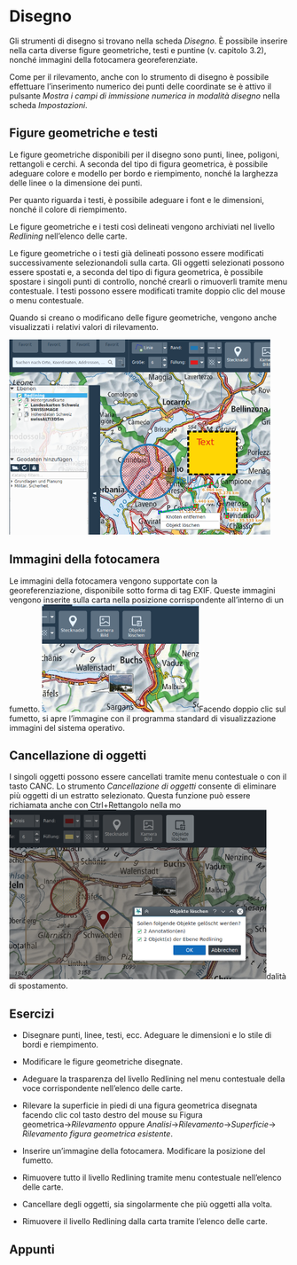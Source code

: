# Disegno

Gli strumenti di disegno si trovano nella scheda *Disegno*. È possibile inserire nella carta diverse figure geometriche, testi e puntine (v. capitolo 3.2), nonché immagini della fotocamera georeferen­ziate.

Come per il rilevamento, anche con lo strumento di disegno è possibile effettuare l’inserimento numerico dei punti delle coordinate se è attivo il pulsante *Mostra i campi di immissione numerica in modalità disegno* nella scheda *Impostazioni*.

## Figure geometriche e testi

Le figure geometriche disponibili per il disegno sono punti, linee, poligoni, rettangoli e cerchi. A seconda del tipo di figura geometrica, è possibile adeguare colore e modello per bordo e riempi­mento, nonché la larghezza delle linee o la dimensione dei punti.

Per quanto riguarda i testi, è possibile adeguare i font e le dimensioni, nonché il colore di riempi­mento.

Le figure geometriche e i testi così delineati vengono archiviati nel livello *Redlining* nell’elenco delle carte.

Le figure geometriche o i testi già delineati possono essere modificati successivamente selezionan­doli sulla carta. Gli oggetti selezionati possono essere spostati e, a seconda del tipo di figura geo­metrica, è possibile spostare i singoli punti di controllo, nonché crearli o rimuoverli tramite menu contestuale. I testi possono essere modificati tramite doppio clic del mouse o menu contestuale.

Quando si creano o modificano delle figure geometriche, vengono anche visualizzati i relativi valori di rilevamento.

<img src="../media/image9.png" width="471" height="352" />

## Immagini della fotocamera

Le immagini della fotocamera vengono supportate con la georeferenziazione, disponibile sotto forma di tag EXIF. Queste immagini vengono inserite sulla carta nella posizione corrispondente all’interno di un fumetto. <img src="../media/image10.png" width="283" height="194" />Facendo doppio clic sul fumetto, si apre l’immagine con il programma standard di visualizzazione immagini del sistema operativo.

## Cancellazione di oggetti

I singoli oggetti possono essere cancellati tramite menu contestuale o con il tasto CANC. Lo stru­mento *Cancellazione di oggetti* consente di eliminare più oggetti di un estratto selezionato. Questa funzione può essere richiamata anche con Ctrl+Rettangolo nella mo<img src="../media/image11.png" width="464" height="306" />dalità di spostamento.

## Esercizi

-   Disegnare punti, linee, testi, ecc. Adeguare le dimensioni e lo stile di bordi e riempimento.

-   Modificare le figure geometriche disegnate.

-   Adeguare la trasparenza del livello Redlining nel menu contestuale della voce corrispon­dente nell’elenco delle carte.

-   Rilevare la superficie in piedi di una figura geometrica disegnata facendo clic col tasto destro del mouse su Figura geometrica→*Rilevamento* oppure *Analisi*→*Rilevamento*→*Superficie*→ *Rilevamento figura geometrica esistente*.

-   Inserire un’immagine della fotocamera. Modificare la posizione del fumetto.

-   Rimuovere tutto il livello Redlining tramite menu contestuale nell’elenco delle carte.

-   Cancellare degli oggetti, sia singolarmente che più oggetti alla volta.

-   Rimuovere il livello Redlining dalla carta tramite l’elenco delle carte.

## Appunti



